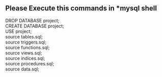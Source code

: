 ## Please Execute this commands in *mysql shell

DROP DATABASE project;  
CREATE DATABASE project;  
USE project;  
source tables.sql;  
source triggers.sql;  
source functions.sql;  
source views.sql;  
source indices.sql;  
source procedures.sql;  
source data.sql;  
